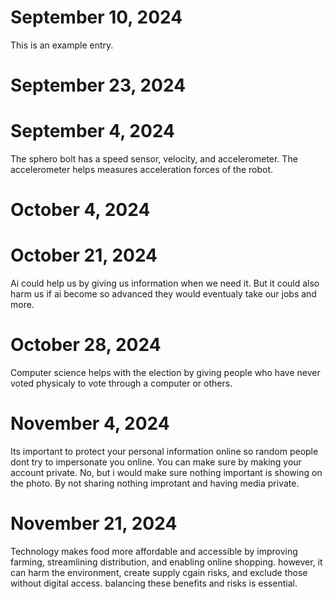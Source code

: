 # September 10, 2024

This is an example entry.
# September 23, 2024
# September 4, 2024
The sphero bolt has a speed sensor, velocity, and accelerometer.
The accelerometer helps measures acceleration forces of the robot.                                                                             
# October 4, 2024
# October 21, 2024
Ai could help us by giving us information when we need it.
But it could also harm us if ai become so advanced they would eventualy take our jobs and more.
# October 28, 2024
Computer science helps with the election by giving people who have never voted physicaly to vote through a computer or others.
# November 4, 2024
Its important to protect your personal information online so random people dont try to impersonate you online. You can make sure by making your account private. No, but i would make sure nothing important is showing on the photo. By not sharing nothing improtant and having media private.
# November 21, 2024
Technology makes food more affordable and accessible by improving farming, streamlining distribution, and enabling online shopping. however, it can harm the environment, create supply cgain risks, and exclude those without digital access. balancing these benefits and risks is essential.
